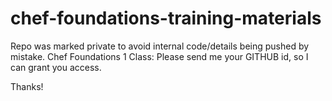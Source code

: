# chef-foundations-training-materials

Repo was marked private to avoid internal code/details being pushed by mistake.
Chef Foundations 1 Class: Please send me your GITHUB id, so I can grant you access.

Thanks!

